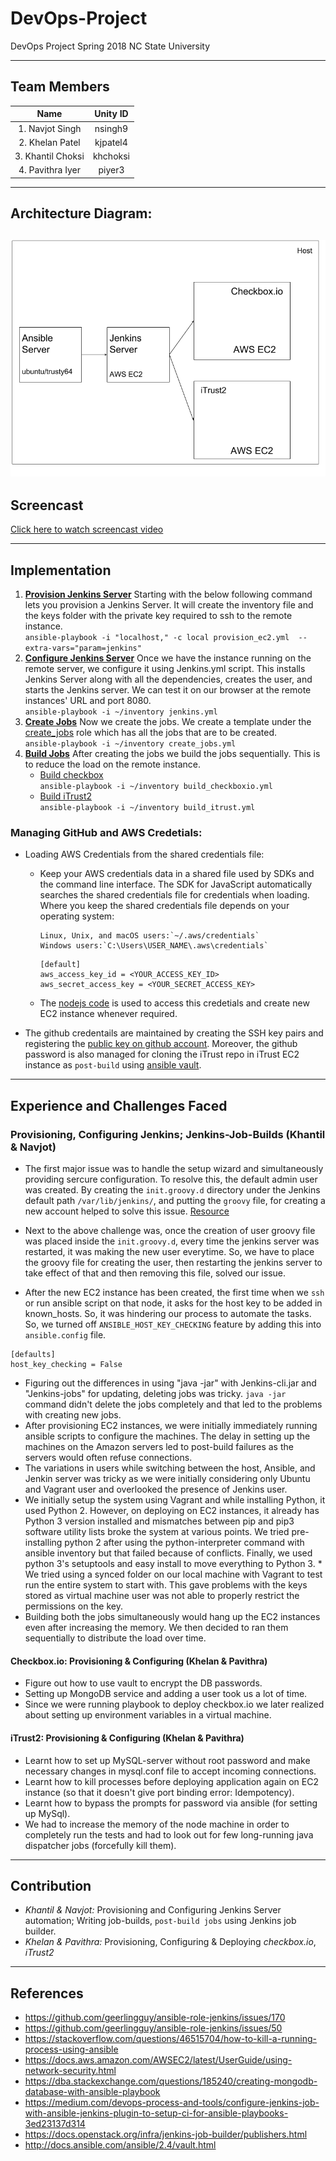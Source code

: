 # DevOps-Project
DevOps Project Spring 2018 NC State University

----------------------------------------   
## Team Members
|Name | Unity ID |
| :---: | :---: |
|1. Navjot Singh |       nsingh9|
|2. Khelan Patel     |        kjpatel4|
|3. Khantil Choksi|        khchoksi|
|4. Pavithra Iyer    |       piyer3|

----------------------------------------
## Architecture Diagram: 
![img](/Architecture.png)
--------------------------------------------------------

## Screencast
[  Click here to watch screencast video  ](https://youtu.be/uFHt1vF90pI)

---------------------------------------------------------------------------
## Implementation

1. **[Provision Jenkins Server](https://github.ncsu.edu/khchoksi/DevOps-Project/blob/milestone1/provision_ec2.yml)** Starting with the below following command lets you provision a Jenkins Server. It will create the inventory file and the keys folder with the private key required to ssh to the remote instance.    
     ``` ansible-playbook -i "localhost," -c local provision_ec2.yml  --extra-vars="param=jenkins" ```
2. **[Configure Jenkins Server](https://github.ncsu.edu/khchoksi/DevOps-Project/blob/milestone1/jenkins.yml)** Once we have the instance running on the remote server, we configure it using Jenkins.yml script. This installs Jenkins Server along with all the dependencies, creates the user, and starts the Jenkins server. We can test it on our browser at the remote instances' URL and port 8080.    
     ``` ansible-playbook -i ~/inventory jenkins.yml ```
3. **[Create Jobs](https://github.ncsu.edu/khchoksi/DevOps-Project/blob/milestone1/create_jobs.yml)**  Now we create the jobs. We create a template under the [create_jobs](https://github.ncsu.edu/khchoksi/DevOps-Project/tree/milestone1/roles/create_jobs) role which has all the jobs that are to be created.    
     ``` ansible-playbook -i ~/inventory create_jobs.yml ```
4. **[Build Jobs](https://github.ncsu.edu/khchoksi/DevOps-Project/blob/milestone1/build_itrust.yml)**  After creating the jobs we build the jobs sequentially. This is to reduce the load on the remote instance.  
   * [Build checkbox](https://github.ncsu.edu/khchoksi/DevOps-Project/blob/milestone1/build_checkboxio.yml)   
     ``` ansible-playbook -i ~/inventory build_checkboxio.yml ```  
    * [Build iTrust2](https://github.ncsu.edu/khchoksi/DevOps-Project/blob/milestone1/build_itrust.yml)   
     ``` ansible-playbook -i ~/inventory build_itrust.yml ```
     
### Managing GitHub and AWS Credetials:  
* Loading AWS Credentials from the shared credentials file:  
     * Keep your AWS credentials data in a shared file used by SDKs and the command line interface. The SDK for JavaScript automatically searches the shared credentials file for credentials when loading. Where you keep the shared credentials file depends on your operating system:  
        ```config
        Linux, Unix, and macOS users:`~/.aws/credentials`  
        Windows users:`C:\Users\USER_NAME\.aws\credentials`   
        ```
        
        ```config
        [default]  
        aws_access_key_id = <YOUR_ACCESS_KEY_ID>  
        aws_secret_access_key = <YOUR_SECRET_ACCESS_KEY> 
        ```
     
     * The [nodejs code](/roles/ec2_instance/templates/ec2_createinstance.js) is used to access this credetials and create new EC2 instance whenever required.  
        
* The github credentails are maintained by creating the SSH key pairs and registering the [public key on github account](https://help.github.com/articles/generating-a-new-ssh-key-and-adding-it-to-the-ssh-agent/). Moreover, the github password is also managed for cloning the iTrust repo in iTrust EC2 instance as `post-build` using [ansible vault](http://docs.ansible.com/ansible/2.4/vault.html).

-----------------------------------------  

## Experience and Challenges Faced

### Provisioning, Configuring Jenkins; Jenkins-Job-Builds (Khantil & Navjot)  

 * The first major issue was to handle the setup wizard and simultaneously providing sercure configuration. To resolve this, the default admin user was created. By creating the `init.groovy.d` directory under the Jenkins default path `/var/lib/jenkins/`, and putting the `groovy` file, for creating a new account helped to solve this issue. [Resource](https://github.com/geerlingguy/ansible-role-jenkins/issues/50)  
     
 * Next to the above challenge was, once the creation of user groovy file was placed inside the `init.groovy.d`, every time the jenkins server was restarted, it was making the new user everytime. So, we have to place the groovy file for creating the user, then restarting the jenkins server to take effect of that and then removing this file, solved our issue.  
    
 * After the new EC2 instance has been created, the first time when we `ssh` or run ansible script on that node, it asks for the host key to be added in known_hosts. So, it was hindering our process to automate the tasks. So, we turned off `ANSIBLE_HOST_KEY_CHECKING` feature by adding this into `ansible.config` file.   
 ```config  
 [defaults]
 host_key_checking = False  
 ```  
    
 * Figuring out the differences in using "java -jar" with Jenkins-cli.jar and "Jenkins-jobs" for updating, deleting jobs was tricky. `java -jar` command didn't delete the jobs completely and that led to the problems with creating new jobs. 
 * After provisioning EC2 instances, we were initially immediately running ansible scripts to configure the machines. The delay in setting up the machines on the Amazon servers led to post-build failures as the servers would often refuse connections.  
* The variations in users while switching between the host, Ansible, and Jenkin server was tricky as we were initially considering only Ubuntu and Vagrant user and overlooked the presence of Jenkins user.  
* We initially setup the system using Vagrant and while installing Python, it used Python 2. However, on deploying on EC2 instances, it already has Python 3 version installed and mismatches between pip and pip3 software utility lists broke the system at various points. We tried pre-installing python 2 after using the python-interpreter command with ansible inventory but that failed because of conflicts. Finally, we used python 3's setuptools and easy install to move everything to Python 3.  * We tried using a synced folder on our local machine with Vagrant to test run the entire system to start with. This gave problems with the keys stored as virtual machine user was not able to properly restrict the permissions on the key.  
* Building both the jobs simultaneously would hang up the EC2 instances even after increasing the memory. We then decided to ran them sequentially to distribute the load over time.

#### Checkbox.io: Provisioning & Configuring (Khelan & Pavithra)  
   * Figure out how to use vault to encrypt the DB passwords.  
   * Setting up MongoDB service and adding a user took us a lot of time.  
   * Since we were running playbook to deploy checkbox.io we later realized about setting up environment variables in a virtual machine.

#### iTrust2: Provisioning & Configuring (Khelan & Pavithra) 
   * Learnt how to set up MySQL-server without root password and make necessary changes in mysql.conf file to accept incoming connections.  
   * Learnt how to kill processes before deploying application again on EC2 instance (so that it doesn't give port binding error: Idempotency).  
   * Learnt how to bypass the prompts for password via ansible (for setting up MySql).
   * We had to increase the memory of the node machine in order to completely run the tests and had to look out for few long-running java dispatcher jobs (forcefully kill them). 

----------------------------------------------------------------------------------

## Contribution 
   * *Khantil & Navjot:* Provisioning and Configuring Jenkins Server automation; Writing job-builds, `post-build jobs` using Jenkins job builder.  
   * *Khelan & Pavithra:* Provisioning, Configuring & Deploying *checkbox.io*, *iTrust2*  

------------------------------------------------------------ 

## References  
   * https://github.com/geerlingguy/ansible-role-jenkins/issues/170  
   * https://github.com/geerlingguy/ansible-role-jenkins/issues/50  
   * https://stackoverflow.com/questions/46515704/how-to-kill-a-running-process-using-ansible  
   * https://docs.aws.amazon.com/AWSEC2/latest/UserGuide/using-network-security.html  
   * https://dba.stackexchange.com/questions/185240/creating-mongodb-database-with-ansible-playbook  
   * https://medium.com/devops-process-and-tools/configure-jenkins-job-with-ansible-jenkins-plugin-to-setup-ci-for-ansible-playbooks-3ed23137d314  
   * https://docs.openstack.org/infra/jenkins-job-builder/publishers.html  
   * http://docs.ansible.com/ansible/2.4/vault.html  

